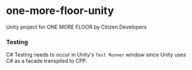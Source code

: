 # one-more-floor-unity
Unity project for ONE MORE FLOOR by Citizen Developers
### Testing
C# Testing needs to occur in Unity's `Test Runner` window since Unity uses C# as a facade transpiled to CPP. 
